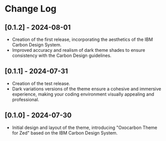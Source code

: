 # Change Log

## [0.1.2] - 2024-08-01

-   Creation of the first release, incorporating the aesthetics of the IBM Carbon Design System.
-   Improved accuracy and realism of dark theme shades to ensure consistency with the Carbon Design guidelines.

## [0.1.1] - 2024-07-31

-   Creation of the test release.
-   Dark variations versions of the theme ensure a cohesive and immersive experience, making your coding environment visually appealing and professional.

## [0.1.0] - 2024-07-30

-   Initial design and layout of the theme, introducing "Oxocarbon Theme for Zed" based on the IBM Carbon Design System.
